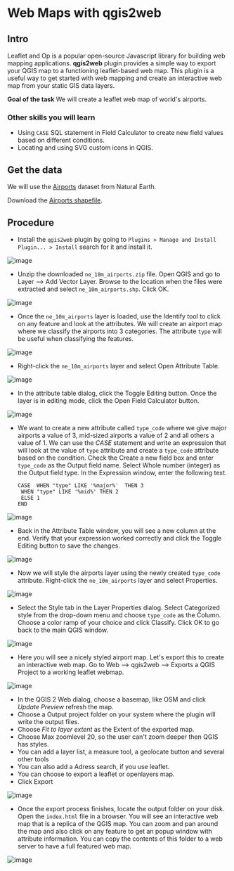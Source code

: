 Web Maps with qgis2web
===============================

Intro
-----

Leaflet and Op is a popular open-source Javascript library for building web mapping applications. **qgis2web** plugin provides a simple way to export your QGIS map to a functioning leaflet-based web map. This plugin is a useful way to get started with web mapping and create an interactive web map from your static GIS data layers.

**Goal of the task** We will create a leaflet web map of world's airports.

### Other skills you will learn

-   Using `CASE` SQL statement in Field Calculator to create new field values based on different conditions.
-   Locating and using SVG custom icons in QGIS.

Get the data
------------

We will use the [Airports](http://www.naturalearthdata.com/downloads/10m-cultural-vectors/airports/) dataset from Natural Earth.

Download the [Airports shapefile](http://www.naturalearthdata.com/http//www.naturalearthdata.com/download/10m/cultural/ne_10m_airports.zip).


Procedure
---------

-   Install the `qgis2web` plugin by going to `Plugins > Manage and Install Plugin... > Install` search for it  and install it.  

![image](../static/leaflet_maps_with_qgis2leaf/images/1.png)

-   Unzip the downloaded `ne_10m_airports.zip` file. Open QGIS and go to Layer --&gt; Add Vector Layer. Browse to the location when the files were extracted and select `ne_10m_airports.shp`. Click OK.

![image](../static/leaflet_maps_with_qgis2leaf/images/2.png)

-   Once the `ne_10m_airports` layer is loaded, use the Identify tool to click on any feature and look at the attributes. We will create an airport map where we classify the airports into 3 categories. The attribute `type` will be useful when classifying the features.

![image](../static/leaflet_maps_with_qgis2leaf/images/3.png)

-   Right-click the `ne_10m_airports` layer and select Open Attribute Table.

![image](../static/leaflet_maps_with_qgis2leaf/images/4.png)

-   In the attribute table dialog, click the Toggle Editing button. Once the layer is in editing mode, click the Open Field Calculator button.

![image](../static/leaflet_maps_with_qgis2leaf/images/5.png)

-   We want to create a new attribute called `type_code` where we give major airports a value of 3, mid-sized airports a value of 2 and all others a value of 1. We can use the *CASE* statement and write an expression that will look at the value of `type` attribute and create a `type_code` attribute based on the condition. Check the Create a new field box and enter `type_code` as the Output field name. Select Whole number (integer) as the Output field type. In the Expression window, enter the following text.

        CASE  WHEN "type" LIKE '%major%'  THEN 3
         WHEN "type" LIKE '%mid%' THEN 2
         ELSE 1
        END

![image](../static/leaflet_maps_with_qgis2leaf/images/6.png)

-   Back in the Attribute Table window, you will see a new column at the end. Verify that your expression worked correctly and click the Toggle Editing button to save the changes.

![image](../static/leaflet_maps_with_qgis2leaf/images/7.png)

-   Now we will style the airports layer using the newly created `type_code` attribute. Right-click the `ne_10m_airports` layer and select Properties.

![image](../static/leaflet_maps_with_qgis2leaf/images/8.png)

-   Select the Style tab in the Layer Properties dialog. Select Categorized style from the drop-down menu and choose `type_code` as the Column. Choose a color ramp of your choice and click Classify. Click OK to go back to the main QGIS window.

![image](../static/leaflet_maps_with_qgis2leaf/images/9.png)

-   Here you will see a nicely styled airport map. Let's export this to create an interactive web map. Go to Web --&gt; qgis2web --&gt; Exports a QGIS Project to a working leaflet webmap.

![image](../static/leaflet_maps_with_qgis2leaf/images/10.png)

-   In the QGIS 2 Web dialog, choose a basemap, like OSM and click *Update Preview* refresh the map. 
-   Choose a Output project folder on your system where the plugin will write the output files. 
-   Choose *Fit to layer extent* as the Extent of the exported map.
-   Choose Max zoomlevel 20, so the user can't zoom deeper then QGIS has styles. 
-   You can add a layer list, a measure tool, a geolocate button and several other tools
-   You can also add a Adress search, if you use leaflet.
-   You can choose to export a leaflet or openlayers map.
-   Click Export

![image](../static/leaflet_maps_with_qgis2leaf/images/11.png)

-   Once the export process finishes, locate the output folder on your disk. Open the `index.html` file in a browser. You will see an interactive web map that is a replica of the QGIS map. You can zoom and pan around the map and also click on any feature to get an popup window with attribute information. 
You can copy the contents of this folder to a web server to have a full featured web map.

![image](../static/leaflet_maps_with_qgis2leaf/images/12.png)




